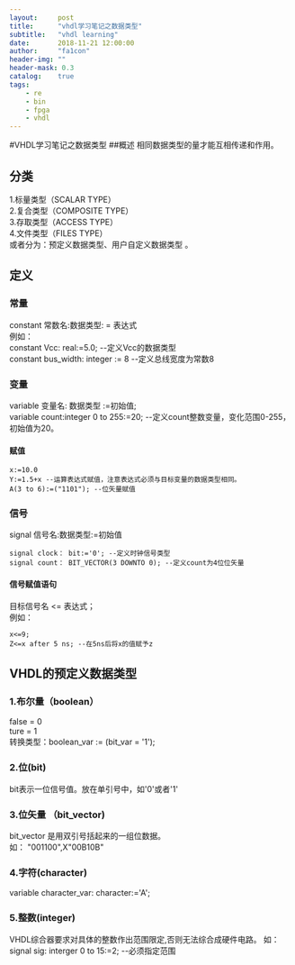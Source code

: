 ```yaml
---
layout:     post
title:      "vhdl学习笔记之数据类型"
subtitle:   "vhdl learning"
date:       2018-11-21 12:00:00
author:     "fa1con"
header-img: ""
header-mask: 0.3
catalog:    true
tags:
    - re
    - bin
    - fpga
    - vhdl
---
```

#VHDL学习笔记之数据类型
##概述
相同数据类型的量才能互相传递和作用。  
## 分类
1.标量类型（SCALAR TYPE）  
2.复合类型（COMPOSITE TYPE）  
3.存取类型（ACCESS TYPE）  
4.文件类型（FILES TYPE）  
或者分为：预定义数据类型、用户自定义数据类型 。
## 定义
### 常量
constant 常数名:数据类型: = 表达式  
例如：  
constant Vcc: real:=5.0; --定义Vcc的数据类型  
constant bus_width: integer := 8 --定义总线宽度为常数8
### 变量
variable 变量名: 数据类型 :=初始值;  
variable count:integer 0 to 255:=20; --定义count整数变量，变化范围0-255，初始值为20。
#### 赋值
```
x:=10.0  
Y:=1.5+x --运算表达式赋值，注意表达式必须与目标变量的数据类型相同。
A(3 to 6):=("1101"); --位矢量赋值
```
### 信号
signal 信号名:数据类型:=初始值
```
signal clock： bit:='0'; --定义时钟信号类型  
signal count： BIT_VECTOR(3 DOWNTO 0); --定义count为4位位矢量
```
#### 信号赋值语句
目标信号名 <= 表达式；  
例如：  
```
x<=9;  
Z<=x after 5 ns; --在5ns后将x的值赋予z
```
## VHDL的预定义数据类型
### 1.布尔量（boolean）
false = 0  
ture = 1  
转换类型：boolean_var := (bit_var = '1');  
### 2.位(bit)
bit表示一位信号值。放在单引号中，如'0'或者'1'
### 3.位矢量 （bit_vector)
bit_vector 是用双引号括起来的一组位数据。  
如： "001100",X"00B10B"
### 4.字符(character)
variable character_var: character:='A'; 
### 5.整数(integer)
VHDL综合器要求对具体的整数作出范围限定,否则无法综合成硬件电路。
如：signal sig: interger 0 to 15:=2;  --必须指定范围